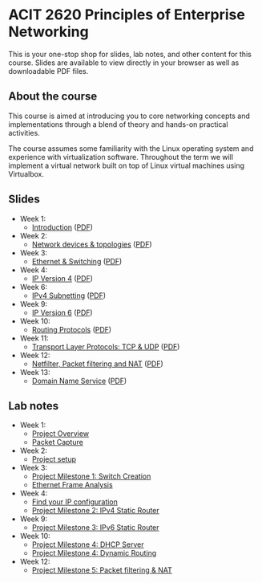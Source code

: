 # ACIT 2620 Principles of Enterprise Networking


This is your one-stop shop for slides, lab notes, and other content for this course. Slides are available to view directly in your browser as well as downloadable PDF files.

## About the course

This course is aimed at introducing you to core networking concepts and implementations through a blend of theory and hands-on practical activities.

The course assumes some familiarity with the Linux operating system and experience with virtualization software. Throughout the term we will implement a virtual network built on top of Linux virtual machines using Virtualbox.

## Slides

* Week 1:
  * [Introduction](./slides/introduction.html) (<a href="./download/introduction.pdf" download>PDF</a>)
* Week 2: 
  * [Network devices & topologies](./slides/devices_and_topologies.html) (<a href="./download/devices_and_topologies.pdf" download>PDF</a>)
* Week 3:
  * [Ethernet & Switching](./slides/ethernet.html) (<a href="./download/ethernet.pdf" download>PDF</a>)
* Week 4:
  * [IP Version 4](./slides/ipv4.html) (<a href="./download/ipv4.pdf" download>PDF</a>)
* Week 6:
  * [IPv4 Subnetting](./slides/ipv4_subnetting.html) (<a href="./download/ipv4_subnetting.pdf" download>PDF</a>)
* Week 9:
  * [IP Version 6](./slides/ipv6.html) (<a href="./download/ipv6.pdf" download>PDF</a>)
* Week 10:
  * [Routing Protocols](./slides/routing_protocols.html) (<a href="./download/routing_protocols.pdf" download>PDF</a>)
* Week 11:
  * [Transport Layer Protocols: TCP & UDP](./slides/transport.html) (<a href="./download/transport.pdf" download>PDF</a>)
* Week 12:
  * [Netfilter, Packet filtering and NAT](./slides/netfilter.html) (<a href="./download/netfilter.pdf" download>PDF</a>)
* Week 13:
  * [Domain Name Service](./slides/dns.html) (<a href="./download/dnf.pdf" download>PDF</a>)

## Lab notes

* Week 1:
  * [Project Overview](./project-overview)
  * [Packet Capture](./packet-capture)
* Week 2:
  * [Project setup](./project-setup)
* Week 3:
  * [Project Milestone 1: Switch Creation](./project-switch-creation)
  * [Ethernet Frame Analysis](./ethernet-frame-analysis)
* Week 4:
  * [Find your IP configuration](./ip-configuration)
  * [Project Milestone 2: IPv4 Static Router](./project-ipv4-static-router)
* Week 9:
  * [Project Milestone 3: IPv6 Static Router](./project-ipv6-static-router)
* Week 10:
  * [Project Milestone 4: DHCP Server](./project-dhcp-server)
  * [Project Milestone 4: Dynamic Routing](./project-dynamic-routing)
* Week 12:
  * [Project Milestone 5: Packet filtering & NAT](./project-packet-filtering)
